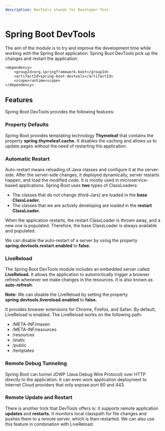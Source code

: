 ```yaml
---
description: DevTools stands for Developer Tool.
---
```


# Spring Boot DevTools

The aim of the module is to try and improve the development time while working with the Spring Boot application. Spring Boot DevTools pick up the changes and restart the application.

```markup
<dependency>  
    <groupId>org.springframework.boot</groupId>  
    <artifactId>spring-boot-devtools</artifactId>  
    <scope>runtime<scope>  
</dependency>  
```

## Features

Spring Boot DevTools provides the following features:

### **Property Defaults**

Spring Boot provides templating technology **Thymeleaf** that contains the property **spring.thymeleaf.cache.** It disables the caching and allows us to update pages without the need of restarting the application. 

### **Automatic Restart**

Auto-restart means reloading of Java classes and configure it at the server-side. After the server-side changes, it deployed dynamically, server restarts happen, and load the modified code. It is mostly used in microservice-based applications. Spring Boot uses **two** types of ClassLoaders:

* The classes that do not change \(third-Jars\) are loaded in the **base ClassLoader.**
* The classes that we are actively developing are loaded in the **restart ClassLoader.**

When the application restarts, the restart ClassLoader is thrown away, and a new one is populated. Therefore, the base ClassLoader is always available and populated.

We can disable the auto-restart of a server by using the property **spring.devtools.restart.enabled** to **false.**

### **LiveReload**

The Spring Boot DevTools module includes an embedded server called **LiveReload.** It allows the application to automictically trigger a browser refresh whenever we make changes in the resources. It is also known as **auto-refresh.**

**Note:** We can disable the LiveReload by setting the property **spring.devtools.livereload.enabled** to **false.**

It provides browser extensions for Chrome, Firefox, and Safari. By default, LiveReload is enabled. The LiveReload works on the following path:

* /META-INF/maven
* /META-INF/resources
* /resources
* /static
* /public
* /templates

### **Remote Debug Tunneling**

Spring Boot can tunnel JDWP \(Java Debug Wire Protocol\) over HTTP directly to the application. It can even work application deployment to Internet Cloud providers that only expose port 80 and 443.

### **Remote Update and Restart**

There is another trick that DevTools offers is: it supports remote application **updates** and **restarts.** It monitors local classpath for file changes and pushes them to a remote server, which is then restarted. We can also use this feature in combination with LiveReload.


